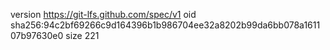 version https://git-lfs.github.com/spec/v1
oid sha256:94c2bf69266c9d164396b1b986704ee32a8202b99da6bb078a161107b97630e0
size 221
